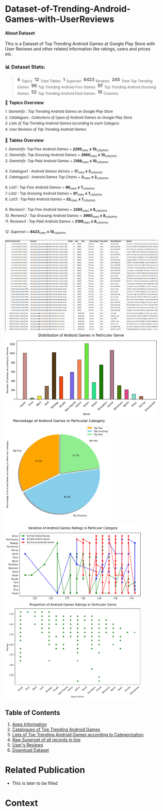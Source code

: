 # Dataset-of-Trending-Android-Games-with-UserReviews
#### About Dataset
This is a Dataset of Top Trending Android Games at Google Play Store with User Reviews and other related information like ratings, users and prices etc.
 
### 📊 Dataset Stats: 
> **4** <sub>*Topics*</sub> &nbsp;**12** <sub>*Total Tables*</sub> &nbsp;**1** <sub>*Superset*</sub> &nbsp;**8423** <sub>*Reviews*</sub> &nbsp;**245** <sub>*Total Top Trending Games*</sub> &nbsp;**96** <sub>*Top Trending Android Free Games*</sub> &nbsp;**97** <sub>*Top Trending Android Grossing Games*</sub> &nbsp;**52** <sub>*Top Trending Android Paid Games*</sub> &nbsp;**10** <sub>*Columns*</sub> &nbsp;

🚧 **Topics Overview**

<sup>*1. GameInfo : Top Trending Android Games on Google Play Store*</sup><br />
<sup>*2. Catalagues : Collections of types of Android Games on Google Play Store*</sup><br />
<sup>*3. Lists of Top Trending Android Games according to each Category*</sup><br />
<sup>*4. User Reviews of Top Trending Android Games*</sup><br />

🚥 **Tables Overview**

<sup>*1. GameInfo: Top Free Android Games **~** **2265**<sub>*rows** **x** **10**<sub>*columns*</sub></sup><br />
<sup>*2. GameInfo: Top Grossing Android Games **~** **3960**<sub>*rows** **x** **10**<sub>*columns*</sub></sup><br />
<sup>*3. GameInfo: Top Paid Android Games **~** **2198**<sub>*rows** **x** **10**<sub>*columns*</sub></sup><br />
  
<sup>*4. Catalogue1 : Android Games Genres **~** **17**<sub>*rows** **x** **2**<sub>*columns*</sub></sup><br />
<sup>*5. Catalogue2 : Android Games Top Charts **~** **3**<sub>*rows** **x** **2**<sub>*columns*</sub></sup><br />
  
<sup>*6. List1 : Top Free Android Games **~** **96**<sub>*rows** **x** **7**<sub>*columns*</sub></sup><br /> 
<sup>*7. List2 : Top Grossing Android Games **~** **97**<sub>*rows** **x** **7**<sub>*columns*</sub></sup><br /> 
<sup>*8. List3 : Top Paid Android Games **~** **52**<sub>*rows** **x** **7**<sub>*columns*</sub></sup><br /> 
  
<sup>*9. Reviews1 : Top Free Android Games **~** **2265**<sub>*rows** **x** **8**<sub>*columns*</sub></sup><br /> 
<sup>*10. Reviews2 : Top Grossing Android Games **~** **3960**<sub>*rows** **x** **8**<sub>*columns*</sub></sup><br /> 
<sup>*11. Reviews3 : Top Paid Android Games **~** **2198**<sub>*rows** **x** **8**<sub>*columns*</sub></sup><br /> 
  
<sup>*12. Superset **~** **8423**<sub>*rows** **x** **10**<sub>*columns*</sub></sup><br /> 
  
 
 


        
  
<img src='Images/5.png' height = '300' width='700'>
<img src='Images/1.png' height = '280' width='550'> <img src='Images/2.png' height = '350' width='350'>
<img src='Images/3.png' height = '250' width='450'> <img src='Images/4.png' height = '320' width='450'>


## Table of Contents
1. [Apps Information](https://github.com/AndroidGamesResearch/Dataset-of-Trending-Android-Games-with-User-Reviews/tree/main/Dataset%20Jan%202022/App%20Info)
2. [Catalogues of Top Trending Android Games](https://github.com/AndroidGamesResearch/Dataset-of-Trending-Android-Games-with-User-Reviews/tree/main/Dataset%20Jan%202022/Catalogues)
3. [Lists of Top Trending Android Games according to Categorization](https://github.com/AndroidGamesResearch/Dataset-of-Trending-Android-Games-with-User-Reviews/tree/main/Dataset%20Jan%202022/Top%20Trending%20Android%20Games%20according%20to%20Categorization) 
4. [Raw Superset of all records in line](https://github.com/AndroidGamesResearch/Dataset-of-Trending-Android-Games-with-User-Reviews/blob/main/Dataset%20Jan%202022/Raw_Superset_of_allRecords.csv) 
5. [User's Reviews](https://github.com/AndroidGamesResearch/Dataset-of-Trending-Android-Games-with-User-Reviews/tree/main/Dataset%20Jan%202022/Reviews)
6. [Download Dataset](https://github.com/AndroidGamesResearch/Dataset-of-Trending-Android-Games-with-User-Reviews/tree/main/Dataset%20Jan%202022/Download)

# Related Publication 
- This is later to be filled 

# Context 
